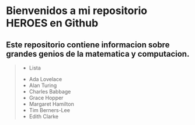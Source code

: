 
<h1> Bienvenidos a mi repositorio HEROES en Github</h1>


<h2> Este repositorio contiene informacion sobre grandes genios de la matematica y computacion. </h2>

>- Lista
>>
>* Ada Lovelace
>* Alan Turing
>* Charles Babbage
>* Grace Hopper
>* Margaret Hamilton
>* Tim Berners-Lee
>* Edith Clarke